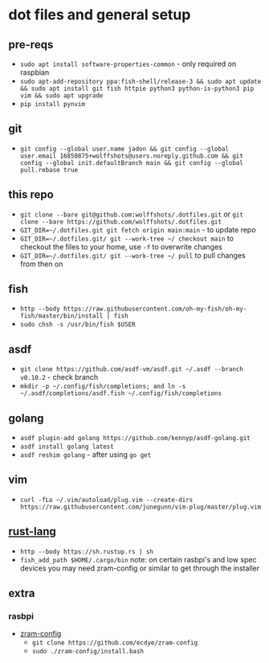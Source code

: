 # dot files and general setup

## pre-reqs
- `sudo apt install software-properties-common` - only required on raspbian
- `sudo apt-add-repository ppa:fish-shell/release-3 && sudo apt update && sudo apt install git fish httpie python3 python-is-python3 pip vim && sudo apt upgrade`
- `pip install pynvim`

## git
- `git config --global user.name jadon && git config --global user.email 16850875+wolffshots@users.noreply.github.com && git config --global init.defaultBranch main && git config --global pull.rebase true`

## this repo
- `git clone --bare git@github.com:wolffshots/.dotfiles.git` or `git clone --bare https://github.com/wolffshots/.dotfiles.git`
- `GIT_DIR=~/.dotfiles.git git fetch origin main:main` - to update repo
- `GIT_DIR=~/.dotfiles.git/ git --work-tree ~/ checkout main` to checkout the files to your home, use `-f` to overwrite changes
- `GIT_DIR=~/.dotfiles.git/ git --work-tree ~/ pull` to pull changes from then on

## fish
- `http --body https://raw.githubusercontent.com/oh-my-fish/oh-my-fish/master/bin/install | fish`
- `sudo chsh -s /usr/bin/fish $USER`

## asdf
- `git clone https://github.com/asdf-vm/asdf.git ~/.asdf --branch v0.10.2` - check branch
- `mkdir -p ~/.config/fish/completions; and ln -s ~/.asdf/completions/asdf.fish ~/.config/fish/completions`

## golang
- `asdf plugin-add golang https://github.com/kennyp/asdf-golang.git`
- `asdf install golang latest`
- `asdf reshim golang` - after using `go get`

## vim
- `curl -fLo ~/.vim/autoload/plug.vim --create-dirs https://raw.githubusercontent.com/junegunn/vim-plug/master/plug.vim`

## [rust-lang](https://www.rust-lang.org/learn/get-started)
- `http --body https://sh.rustup.rs | sh`
- `fish_add_path $HOME/.cargo/bin`
note: on certain rasbpi's and low spec devices you may need zram-config or similar to get through the installer

## extra
### rasbpi
- [zram-config](https://github.com/ecdye/zram-config) 
    - `git clone https://github.com/ecdye/zram-config`
    - `sudo ./zram-config/install.bash` 

